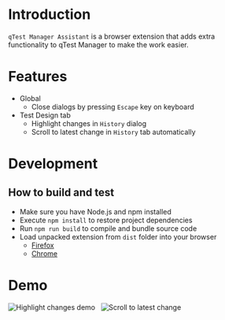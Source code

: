 # Introduction

`qTest Manager Assistant` is a browser extension that adds extra functionality to qTest Manager to make the work easier.

# Features

- Global
  - Close dialogs by pressing `Escape` key on keyboard
- Test Design tab
  - Highlight changes in `History` dialog
  - Scroll to latest change in `History` tab automatically

# Development

## How to build and test

- Make sure you have Node.js and npm installed
- Execute `npm install` to restore project dependencies
- Run `npm run build` to compile and bundle source code
- Load unpacked extension from `dist` folder into your browser
  - [Firefox](https://developer.mozilla.org/en-US/docs/Mozilla/Add-ons/WebExtensions/Your_first_WebExtension#installing)
  - [Chrome](https://developer.chrome.com/docs/extensions/mv3/getstarted/development-basics/#load-unpacked)

# Demo

![Highlight changes demo](docs/highlight.gif)
&nbsp;
![Scroll to latest change](docs/scroll.gif)
&nbsp;

